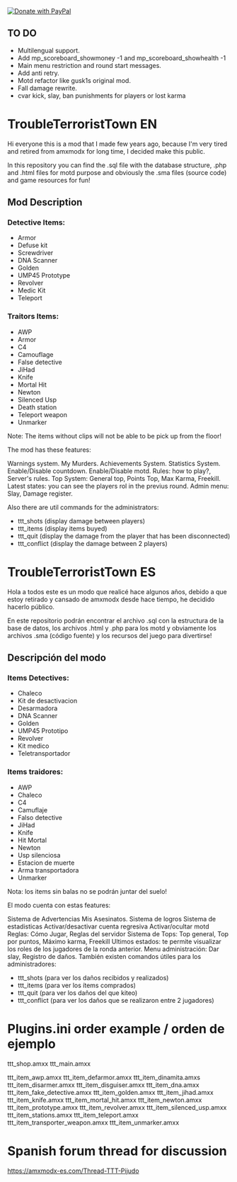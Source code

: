 <a href="https://www.paypal.com/donate/?hosted_button_id=5EK5MAPLU6ZNL">
  <img src="https://raw.githubusercontent.com/stefan-niedermann/paypal-donate-button/master/paypal-donate-button.png" alt="Donate with PayPal" />
</a>

## TO DO

* Multilengual support.
* Add mp_scoreboard_showmoney -1 and mp_scoreboard_showhealth -1
* Main menu restriction and round start messages.
* Add anti retry.
* Motd refactor like gusk1s original mod.
* Fall damage rewrite.
* cvar kick, slay, ban punishments for players or lost karma

# TroubleTerroristTown EN
Hi everyone this is a mod that I made few years ago, because I'm very tired and retired from amxmodx for long time, I decided make this public.

In this repository you can find the .sql file with the database structure, .php and .html files for motd purpose and obviously the .sma files (source code) and game resources for fun!

## Mod Description

### Detective Items:
* Armor
* Defuse kit
* Screwdriver
* DNA Scanner
* Golden
* UMP45 Prototype
* Revolver
* Medic Kit
* Teleport

### Traitors Items:
* AWP
* Armor
* C4
* Camouflage
* False detective
* JiHad
* Knife
* Mortal Hit
* Newton
* Silenced Usp
* Death station
* Teleport weapon
* Unmarker

Note: The items without clips will not be able to be pick up from the floor!

The mod has these features:

Warnings system.
My Murders.
Achievements System.
Statistics System.
Enable/Disable countdown.
Enable/Disable motd.
Rules: how to play?, Server's rules.
Top System: General top, Points Top, Max Karma, Freekill.
Latest states: you can see the players rol in the previus round.
Admin menu: Slay, Damage register.

Also there are util commands for the administrators:
* ttt_shots (display damage between players)
* ttt_items (display items buyed)
* ttt_quit (display the damage from the player that has been disconnected)
* ttt_conflict (display the damage between 2 players)

# TroubleTerroristTown ES
Hola a todos este es un modo que realicé hace algunos años, debido a que estoy retirado y cansado de amxmodx desde hace tiempo, he decidido hacerlo público.

En este repositorio podrán encontrar el archivo .sql con la estructura de la base de datos, los archivos .html y .php para los motd y obviamente los archivos .sma (código fuente) y los recursos del juego para divertirse!

## Descripción del modo

### Items Detectives:
* Chaleco
* Kit de desactivacion
* Desarmadora
* DNA Scanner
* Golden
* UMP45 Prototipo
* Revolver
* Kit medico
* Teletransportador

### Items traidores:
* AWP
* Chaleco
* C4
* Camuflaje
* Falso detective
* JiHad
* Knife
* Hit Mortal
* Newton
* Usp silenciosa
* Estacion de muerte
* Arma transportadora
* Unmarker

Nota: los items sin balas no se podrán juntar del suelo!

El modo cuenta con estas features:

Sistema de Advertencias
Mis Asesinatos.
Sistema de logros
Sistema de estadisticas
Activar/desactivar cuenta regresiva
Activar/ocultar motd
Reglas: Cómo Jugar, Reglas del servidor
Sistema de Tops: Top general, Top por puntos, Máximo karma, Freekill
Ultimos estados: te permite visualizar los roles de los jugadores de la ronda anterior.
Menu administración: Dar slay, Registro de daños.
También existen comandos útiles para los administradores:
* ttt_shots (para ver los daños recibidos y realizados)
* ttt_items (para ver los ítems comprados)
* ttt_quit (para ver los daños del que kiteo)
* ttt_conflict (para ver los daños que se realizaron entre 2 jugadores)

# Plugins.ini order example / orden de ejemplo

ttt_shop.amxx
ttt_main.amxx

ttt_item_awp.amxx
ttt_item_defarmor.amxx
ttt_item_dinamita.amxs
ttt_item_disarmer.amxx
ttt_item_disguiser.amxx
ttt_item_dna.amxx
ttt_item_fake_detective.amxx
ttt_item_golden.amxx
ttt_item_jihad.amxx
ttt_item_knife.amxx
ttt_item_mortal_hit.amxx
ttt_item_newton.amxx
ttt_item_prototype.amxx
ttt_item_revolver.amxx
ttt_item_silenced_usp.amxx
ttt_item_stations.amxx
ttt_item_teleport.amxx
ttt_item_transporter_weapon.amxx
ttt_item_unmarker.amxx

# Spanish forum thread for discussion

https://amxmodx-es.com/Thread-TTT-Pijudo
